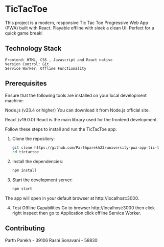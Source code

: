 # TicTacToe

This project is a modern, responsive Tic Tac Toe Progressive Web App (PWA) built with React. Playable offline with sleek a clean UI. Perfect for a quick game break!

## Technology Stack

    Frontend: HTML, CSS , Javascript and React native
    Version Control: Git
    Service Worker: Offline Functionality

## Prerequisites

Ensure that the following tools are installed on your local development machine:

Node.js (v23.4 or higher)
You can download it from Node.js official site.

React (v19.0.0)
React is the main library used for the frontend development.

Follow these steps to install and run the TicTacToe app:

1. Clone the repository:
   ```bash
   git clone https://github.com/Parthparekh23/university-pwa-app-tic-tac-toe.git
   cd tictactoe

2. Install the dependencies:
    ```bash
    npm install

3.  Start the development server:
    ```bash 
    npm start

The app will open in your default browser at http://localhost:3000.  

4. Test Offline Capabilities
    Go to browser http://localhost:3000 then click right inspect then go to Application click offline Service Worker. 

## Contributing

Parth Parekh - 39106
Rashi Sonavani - 58830
